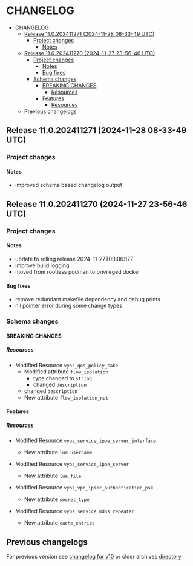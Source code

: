 
# CHANGELOG

<!--TOC-->

- [CHANGELOG](#changelog)
  - [Release 11.0.202411271 (2024-11-28 08-33-49 UTC)](#release-110202411271-2024-11-28-08-33-49-utc)
    - [Project changes](#project-changes)
      - [Notes](#notes)
  - [Release 11.0.202411270 (2024-11-27 23-56-46 UTC)](#release-110202411270-2024-11-27-23-56-46-utc)
    - [Project changes](#project-changes-1)
      - [Notes](#notes-1)
      - [Bug fixes](#bug-fixes)
    - [Schema changes](#schema-changes)
      - [BREAKING CHANGES](#breaking-changes)
        - [Resources](#resources)
      - [Features](#features)
        - [Resources](#resources-1)
  - [Previous changelogs](#previous-changelogs)

<!--TOC-->


## Release 11.0.202411271 (2024-11-28 08-33-49 UTC)
### Project changes
#### Notes
* improved schema based changelog output


## Release 11.0.202411270 (2024-11-27 23-56-46 UTC)
### Project changes
#### Notes
* update to rolling release 2024-11-27T00:06:17Z
* improve build logging
* moved from rootless podman to privileged docker
#### Bug fixes
* remove redundant makefile dependency and debug prints
* nil pointer error during some change types

### Schema changes
#### BREAKING CHANGES

##### Resources
* Modified Resource `vyos_qos_policy_cake`
	* Modified attribute `flow_isolation`
		* type changed to `string`
		* changed `description`
	* changed `description`
	* New attribute `flow_isolation_nat`





#### Features

##### Resources
* Modified Resource `vyos_service_ipoe_server_interface`
	* New attribute `lua_username`

* Modified Resource `vyos_service_ipoe_server`
	* New attribute `lua_file`

* Modified Resource `vyos_vpn_ipsec_authentication_psk`
	* New attribute `secret_type`

* Modified Resource `vyos_service_mdns_repeater`
	* New attribute `cache_entries`








## Previous changelogs
For previous version see [changelog for v10](CHANGELOG-v10.md) or older archives [directory](data/changelogs/)
